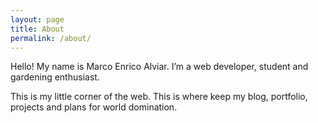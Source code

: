 ```yaml
---
layout: page
title: About
permalink: /about/
---
```


Hello! My name is Marco Enrico Alviar. I’m a web developer, student and
gardening enthusiast.

This is my little corner of the web. This is where keep my blog, portfolio, 
projects and plans for world domination.

